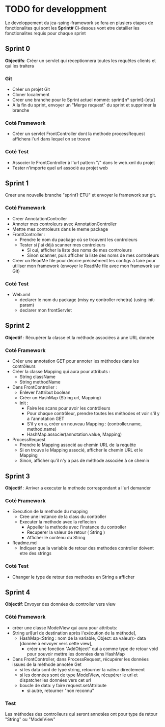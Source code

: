 # TODO for developpment

Le developpement du jca-sping-framework se fera en plusiers etapes de fonctionalites qui sont les **Sprint#**
Ci-desous vont etre detailler les fonctionalites requis pour chaque sprint

## Sprint 0

**Objectifs**: Créer un servlet qui réceptionnera toutes les requêtes clients et qui les traitera

### Git

- Créer un projet Git
- Cloner localement
- Creer une branche pour le Sprint actuel nommé: sprint[n° sprint]-[etu]
- A la fin du sprint, envoyer un "Merge request" du sprint et supprimer la branche

### Coté Framework

- Créer un servlet FrontController dont la methode processRequest affichera l'url dans
lequel on se trouve

### Coté Test

- Associer le FrontController à l'url pattern "/" dans le web.xml du projet
- Tester n'importe quel url associé au projet web

## Sprint 1

Creer une nouvelle branche "sprint1-ETU"
et envoyer le framework sur git.

### Coté Framework

- Creer AnnotationController
- Annoter mes controleurs avec AnnotationController
- Mettre mes controleurs dans le meme package
- FrontController :
  - Prendre le nom du package où se trouvent les controleurs
  - Tester si j'ai déjà scanner mes controleurs
    - Si oui, afficher la liste des noms de mes controleurs
    - Sinon scanner, puis afficher la liste des noms de mes controleurs
- Creer un ReadMe file pour décrire précisément les configs à faire pour utiliser mon framework (envoyer le ReadMe file avec mon framework sur Git)

### Coté Test

- Web.xml
  - declarer  le nom du package (misy ny controller rehetra) (using init-param)
  - declarer mon frontServlet

## Sprint 2

**Objectif** : Récupérer la classe et la méthode associées à une URL donnée

### Coté Framework

- Créer une annotation GET pour annoter les méthodes dans les contrôleurs
- Créer la classe Mapping qui aura pour attributs :
  - String className
  - String methodName
- Dans FrontController :
  - Enlever l'attribut boolean
  - Créer un HashMap (String url, Mapping)
  - init :
    - Faire les scans pour avoir les contrôleurs
    - Pour chaque contrôleur, prendre toutes les méthodes et voir s'il y a l'annotation GET
    - S'il y en a, créer un nouveau Mapping : (controller.name, method.name)
    - HashMap.associer(annotation.value, Mapping)
- ProcessRequest
  - Prendre le Mapping associé au chemin URL de la requête
  - Si on trouve le Mapping associé, afficher le chemin URL et le Mapping
  - Sinon, afficher qu'il n'y a pas de méthode associée à ce chemin

## Sprint 3

**Objectif** : Arriver a executer la methode correspondant a l'url demander

### Coté Framework

- Execution de la methode du mapping
  - Cree une instance de la class du controller
  - Executer la methode avec la reflecion
    - Appeller la methode avec l'instance du controller
    - Recuperer la valeur de retour ( String )
    - Afficher le contenu du String
- Readme.md
  - Indiquer que la variable de retour des methodes controller doivent etre des strings

### Coté Test

- Changer le type de retour des methodes en String a afficher

## Sprint 4

**Objectif**:
Envoyer des données du controller vers view

### Côté Framework

- créer une classe ModelView qui aura pour attributs: 
- String url[url de destination après l'exécution de la méthode], 
  - HashMap<String : nom de la variable, Object: sa valeur)> data [donnée à envoyer vers cette view],
    - créer une fonction "AddObject" qui a comme type de retour void pour pouvoir mettre les données dans HashMap
- Dans FrontController,
 dans ProcessRequest, récupérer les données issues de la méthode annotée Get
    - si les data sont de type string, retourner la valeur directement
    - si les données sont de type ModelView, récupérer le url et dispatcher les données vers cet url 
  - boucle de data: y faire request.setAttribute
     - si autre, retourner "non reconnu"
### Test

Les méthodes des controlleurs qui seront annotées ont pour type de retour "String" ou "ModelView"
